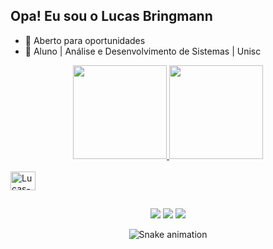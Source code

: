 ## Opa! Eu sou o Lucas Bringmann

- 📌 Aberto para oportunidades
- 📖  Aluno | Análise e Desenvolvimento de Sistemas | Unisc

<div align="center">
  <a href="https://github.com/Lucasbringmann16">
  <img height="150em" src="https://github-readme-stats.vercel.app/api?username=Lucasbringmann16&show_icons=true&theme=algolia&include_all_commits=true&count_private=true"/>
  <img height="150em" src="https://github-readme-stats.vercel.app/api/top-langs/?username=Lucasbringmann16&layout=compact&langs_count=7&theme=algolia"/>
</div>
<div style="display: inline_block"><br>
  <img align="center" alt="Lucas-Java" height="30" width="40" src="https://cdn.jsdelivr.net/gh/devicons/devicon/icons/java/java-plain-wordmark.svg">
</div>

##

<div align="center"> 
  
  <a href="https://instagram.com/b_luucas_/" target="_blank"><img src="https://img.shields.io/badge/-Instagram-%23E4405F?style=for-the-badge&logo=instagram&logoColor=white" target="_blank"></a>
  <a href = "mailto:bringmannlucas@gmail.com"><img src="https://img.shields.io/badge/-Gmail-%23333?style=for-the-badge&logo=gmail&logoColor=white" target="_blank"></a>
  <a href="https://www.linkedin.com/in/lucas-bringmann/" target="_blank"><img src="https://img.shields.io/badge/-LinkedIn-%230077B5?style=for-the-badge&logo=linkedin&logoColor=white" target="_blank"></a> 

  ![Snake animation](https://github.com/Lucasbringmann16/Lucasbringmann16/blob/output/github-contribution-grid-snake.svg)
 
</div>
